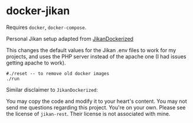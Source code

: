 # docker-jikan

Requires `docker`, `docker-compose`.

Personal Jikan setup adapted from [JikanDockerized](https://github.com/zunjae/JikanDockerized)

This changes the default values for the Jikan .env files to work for my projects, and uses the PHP server instead of the apache one (I had issues getting apache to work).

```
#./reset -- to remove old docker images
./run
```

Similar disclaimer to `JikanDockerized`:

You may copy the code and modify it to your heart's content. You may not send me questions regarding this project. You're on your own. Please see the license of `jikan-rest`. Their license is not associated with mine.
